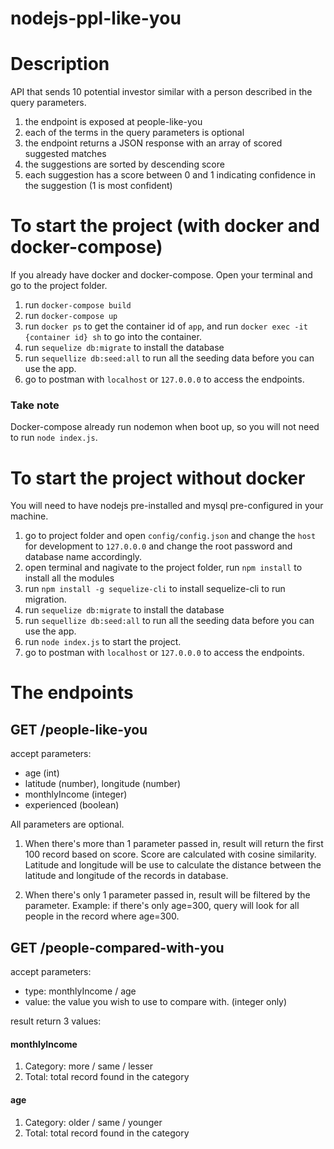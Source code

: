 # nodejs-ppl-like-you

# Description
API that sends 10 potential investor similar with a person described in the query parameters.

1. the endpoint is exposed at people-like-you
2. each of the terms in the query parameters is optional
3. the endpoint returns a JSON response with an array of scored suggested matches
4. the suggestions are sorted by descending score
5. each suggestion has a score between 0 and 1 indicating confidence in the suggestion (1 is most confident)



# To start the project (with docker and docker-compose)
If you already have docker and docker-compose. Open your terminal and go to the project folder.

1. run `docker-compose build`
2. run `docker-compose up`
3. run `docker ps` to get the container id of `app`, and run `docker exec -it {container id} sh` to go into the container.
4. run `sequelize db:migrate` to install the database
5. run `sequellize db:seed:all` to run all the seeding data before you can use the app.
6. go to postman with `localhost` or `127.0.0.0` to access the endpoints.

### Take note
Docker-compose already run nodemon when boot up, so you will not need to run `node index.js`.

# To start the project without docker
You will need to have nodejs pre-installed and mysql pre-configured in your machine.

1. go to project folder and open `config/config.json` and change the `host` for development to `127.0.0.0` and change the root password and database name accordingly.
2. open terminal and nagivate to the project folder, run `npm install` to install all the modules
3. run `npm install -g sequelize-cli` to install sequelize-cli to run migration.
4. run `sequelize db:migrate` to install the database
5. run `sequellize db:seed:all` to run all the seeding data before you can use the app.
6. run `node index.js` to start the project.
7. go to postman with `localhost` or `127.0.0.0` to access the endpoints.

# The endpoints

## GET /people-like-you
accept parameters:
- age (int)
- latitude (number), longitude (number)
- monthlyIncome (integer)
- experienced (boolean)

All parameters are optional. 
1. When there's more than 1 parameter passed in, result will return the first 100 record based on score. Score are calculated with cosine similarity.  Latitude and longitude will be use to calculate the distance between the latitude and longitude of the records in database.

2. When there's only 1 parameter passed in, result will be filtered by the parameter. Example: if there's only age=300, query will look for all people in the record where age=300.


## GET /people-compared-with-you
accept parameters:
- type: monthlyIncome / age
- value: the value you wish to use to compare with. (integer only)

result return 3 values:
#### monthlyIncome
1. Category: more / same / lesser
2. Total: total record found in the category

#### age
1. Category: older / same / younger
2. Total: total record found in the category
